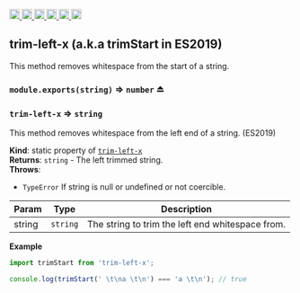 <a
  href="https://travis-ci.org/Xotic750/trim-left-x"
  title="Travis status">
<img
  src="https://travis-ci.org/Xotic750/trim-left-x.svg?branch=master"
  alt="Travis status" height="18">
</a>
<a
  href="https://david-dm.org/Xotic750/trim-left-x"
  title="Dependency status">
<img src="https://david-dm.org/Xotic750/trim-left-x/status.svg"
  alt="Dependency status" height="18"/>
</a>
<a
  href="https://david-dm.org/Xotic750/trim-left-x?type=dev"
  title="devDependency status">
<img src="https://david-dm.org/Xotic750/trim-left-x/dev-status.svg"
  alt="devDependency status" height="18"/>
</a>
<a
  href="https://badge.fury.io/js/trim-left-x"
  title="npm version">
<img src="https://badge.fury.io/js/trim-left-x.svg"
  alt="npm version" height="18">
</a>
<a
  href="https://www.jsdelivr.com/package/npm/trim-left-x"
  title="jsDelivr hits">
<img src="https://data.jsdelivr.com/v1/package/npm/trim-left-x/badge?style=rounded"
  alt="jsDelivr hits" height="18">
</a>
<a
  href="https://bettercodehub.com/results/Xotic750/trim-left-x"
  title="bettercodehub score">
<img src="https://bettercodehub.com/edge/badge/Xotic750/trim-left-x?branch=master"
  alt="bettercodehub score" height="18">
</a>

<a name="module_trim-left-x"></a>

## trim-left-x (a.k.a trimStart in ES2019)

This method removes whitespace from the start of a string.

<a name="exp_module_math-trim-left-x--module.exports"></a>

### `module.exports(string)` ⇒ <code>number</code> ⏏

<a name="module_trim-left-x"></a>

### `trim-left-x` ⇒ <code>string</code>

This method removes whitespace from the left end of a string. (ES2019)

**Kind**: static property of [<code>trim-left-x</code>](#module_trim-left-x)  
**Returns**: <code>string</code> - The left trimmed string.  
**Throws**:

- <code>TypeError</code> If string is null or undefined or not coercible.

| Param  | Type                | Description                                      |
| ------ | ------------------- | ------------------------------------------------ |
| string | <code>string</code> | The string to trim the left end whitespace from. |

**Example**

```js
import trimStart from 'trim-left-x';

console.log(trimStart(' \t\na \t\n') === 'a \t\n'); // true
```
